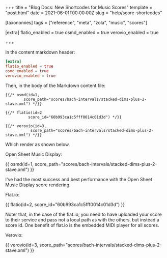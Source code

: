 +++
title = "Blog Docs: New Shortcodes for Music Scores"
template = "post.html"
date = 2021-06-01T00:00:00Z
slug = "help/score-shortcodes"

[taxonomies]
tags = ["reference", "meta", "zola", "music", "scores"]

[extra]
flatio_enabled = true
osmd_enabled = true
verovio_enabled = true

+++

In the content markdown header:
```toml
[extra]
flatio_enabled = true
osmd_enabled = true
verovio_enabled = true
```

Then, in the body of the Markdown content file:

```jinja2
{{/* osmd(id=1,
        score_path="scores/bach-intervals/stacked-dims-plus-2-stave.xml") */}}

{{/* flatio(id=2
          score_id="60b993ca1c5fff0014c01d3d") */}}

{{/* verovio(id=3,
           score_path="scores/bach-intervals/stacked-dims-plus-2-stave.xml") */}}
```

Which render as shown below.

Open Sheet Music Display:

{{ osmd(id=1, score_path="scores/bach-intervals/stacked-dims-plus-2-stave.xml") }}

I've had the most success and best performance with the Open Sheet Music Display score rendering.

Flat.io:

{{ flatio(id=2, score_id="60b993ca1c5fff0014c01d3d") }}

Noter that, in the case of the flat.io, you need to have uploaded your score to their service and pass not a local path as with the others, but instead a score id. One benefit of flat.io is the embedded MIDI player for all scores.

Verovio:

{{ verovio(id=3, score_path="scores/bach-intervals/stacked-dims-plus-2-stave.xml") }}
